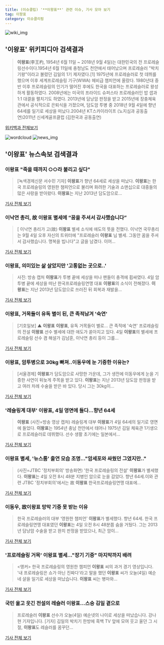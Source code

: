 ```yaml
---
title: (이슈클립) '**이왕표**' 관련 이슈, 기사 모아 보기
tag: 이왕표
category: 이슈클리핑
---
```

![wiki_img](https://user-images.githubusercontent.com/42597476/44503234-41136a80-a6d0-11e8-9071-6fc6418eafe4.png)
## **'**이왕표**'** 위키피디아 검색결과
>**이왕표**(李王杓, 1954년 6월 11일 ~ 2018년 9월 4일)는 대한민국의 전 프로레슬링선수이다.1954년 6월 11일에 충청남도 천안에서 태어났으며 프로레슬러 "박치기왕"이라고 불렸던 김일의 1기 제자였다.[1] 1975년에 프로레슬러로 첫 데뷔를 했으며 이후 세계프로레슬링 기구(WWA) 헤비급 챔피언에 올랐다. 1980년대 중반 이후 프로레슬링의 인기가 떨어진 후에도 한국을 대표하는 프로레슬러로 왕성하게 활동하였다. 2008년에는 미국의 프라이드 슈퍼스타 프로레슬러인 밥 샙과 1:1 대결을 펼치기도 하였다. 2013년에 담낭암 판정을 받고 2015년에 장충체육관에서 공식적으로 은퇴식을 가졌으며, 담도암 투병 중 2018년 9월 4일에 향년 64세를 일기로 세상을 떠났다.2004년 KT스카이라이프 (노지심과 공동출연)2011년 신세계골프클럽 (김한국과 공동출연)

<a href="https://ko.wikipedia.org/wiki/이왕표" target="_blank">위키백과 전체보기</a>

![wordcloud](https://s3.ap-northeast-2.amazonaws.com/lyrics101-wordcloud/2018-09-04-1536072660.png)
![news_img](https://user-images.githubusercontent.com/42597476/44507050-1206f400-a6e4-11e8-8d98-7ffbfebb353f.png)
## **'**이왕표**'** 뉴스속보 검색결과
### **이왕표** "죽을 때까지 ○○라 불리고 싶다"

>[녹색경제신문 서수민 기자] **이왕표**가 향년 64세로 세상을 떠났다. **이왕표**는 한국 프로레슬링의 영원한 챔피언으로 불리며 화려한 기술과 쇼맨십으로 대중들의 많은 사랑을 받아왔다. **이왕표**는 지난 2013년 담도암으로...

<a href="http://www.greened.kr/news/articleView.html?idxno=74244" target="_blank">기사 전체 보기</a>

### 이낙연 총리, 故 **이왕표** 별세에 “꿈을 주셔서 감사했습니다”

>[ 이낙연 총리가 고(故) **이왕표** 별세 소식에 애도의 뜻을 전했다. 이낙연 국무총리는 9월 4일 오후 자신의 트위터에 "프로레슬러 **이왕표** 님 별세. 그동안 꿈을 주셔서 감사했습니다. 명복을 빕니다"고 글을 남겼다. 이어...

<a href="http://www.newsen.com/news_view.php?uid=201809042224022410" target="_blank">기사 전체 보기</a>

### **이왕표**, 의미있는 삶 살았지만 '고통없는 곳으로..'

>사진: 방송 캡처 **이왕표**가 투병 끝에 세상을 떠나 팬들이 충격에 휩싸였다. 4일 암투병 끝에 세상을 떠난 한국프로레슬링연맹 대표 **이왕표**의 소식이 전해졌다. **이왕표**는 지난 2013년 담도암으로 쓰러진 뒤 회복과 재발을...

<a href="http://www.gukjenews.com/news/articleView.html?idxno=986098" target="_blank">기사 전체 보기</a>

### **이왕표**, 거목들이 유독 별이 된, 큰 족적남겨 '숙연'

>[기호일보] ▲ **이왕표** **이왕표**, 유독 거목들이 별로... 큰 족적에 '숙연' 프로레슬링의 전설 **이왕표** 선수 별세에 대한 애도가 쏟아지고 있다. 4일 **이왕표**의 별세에 프로레슬링 선수 겸 해설가 김남훈, 이낙연 총리 등이 그를...

<a href="http://www.kihoilbo.co.kr/?mod=news&act=articleView&idxno=767379" target="_blank">기사 전체 보기</a>

### **이왕표**, 암투병으로 30kg 빠져..이동우에 눈 기증한 이유는?

>[서울경제] **이왕표**가 담도암으로 사망한 가운데, 그가 생전에 이동우에게 눈을 기증한 사연이 뒤늦게 주목을 받고 있다. **이왕표**는 지난 2013년 담도암 판정을 받고 여러 차례 수술을 받은 바 있다. 당시 그는 30kg이...

<a href="http://www.sedaily.com/NewsView/1S4I9Q2CAH" target="_blank">기사 전체 보기</a>

### '레슬링계 대부' **이왕표**, 4일 영면에 들다...향년 64세

>**이왕표** (사진=방송 영상 캡처) 레슬링계 대부 **이왕표**가 4일 64세의 일기로 영면에 들었다. **이왕표**는 1954년 충남 천안에서 태어나 1975년 김일 체육관 1기생으로 프로레슬러로 데뷔했다. 선수 생활 초기에는 일본에서...

<a href="http://news.hankyung.com/article/201809040636I" target="_blank">기사 전체 보기</a>

### **이왕표** 별세, '뉴스룸' 출연 모습 조명..."암세포와 싸웠던 그였지만.."

>(사진=JTBC '정치부회의' 방송화면) '한국 프로레슬링의 전설' **이왕표**가 별세했다. **이왕표**는 4일 오전 8시 48분 지병인 암으로 눈을 감았다. 향년 64세.이와 관련 JTBC '정치부회의'에서는 故 **이왕표** 한국프로레슬링연맹 대표에...

<a href="http://www.anewsa.com/detail.php?number=1366510&thread=09r02" target="_blank">기사 전체 보기</a>

### 이동우, 故**이왕표** 망막 기증 못 받는 이유

>한국 프로레슬러의 대부 ‘영원한 챔피언’ **이왕표**가 별세했다. 향년 64세. 한국 프로레슬링연맹 대표였던 **이왕표**는 4일 오전 8시 48분쯤 숨을 거뒀다. 그는 2013년 담낭암 수술을 받고 완치 판정을 받았으나, 최근 암이...

<a href="http://news.kmib.co.kr/article/view.asp?arcid=0012655849&code=61121111&cp=nv" target="_blank">기사 전체 보기</a>

### '프로레슬링 거목' **이왕표** 별세…"장기 기증" 마지막까지 배려

><앵커> 한국 프로레슬링의 영원한 챔피언 **이왕표** 씨의 과거 경기 영상입니다. '내 프로레슬링은 쇼가 아닌 진짜다'라고 말을 했던 **이왕표** 씨가 오늘(4일) 예순네 살을 일기로 세상을 떠났습니다. **이왕표** 씨는 병마와...

<a href="https://news.sbs.co.kr/news/endPage.do?news_id=N1004920292&plink=ORI&cooper=NAVER" target="_blank">기사 전체 보기</a>

### 국민 울고 웃긴 전설의 레슬러 **이왕표**…스승 김일 곁으로

>프로레슬러 **이왕표** 선수가 오늘(4일) 예순넷의 나이로 세상을 떠났습니다. 강나현 기자입니다. [기자] 김일의 박치기 한방에 흑백 TV 앞에 모여 웃고 울던 그 시절, **이왕표**도 레슬러를 꿈꾸던...

<a href="http://news.jtbc.joins.com/html/946/NB11690946.html" target="_blank">기사 전체 보기</a>


